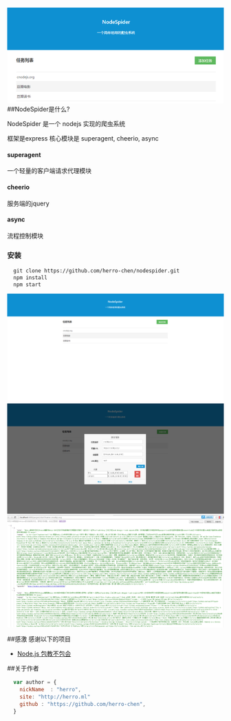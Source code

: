 ![NodeSpider](https://raw.githubusercontent.com/herro-chen/nodespider/master/public/amazeui/image/0.png)
##NodeSpider是什么?

NodeSpider 是一个 nodejs 实现的爬虫系统

框架是express
核心模块是 superagent, cheerio, async

#### superagent
一个轻量的客户端请求代理模块

#### cheerio
服务端的jquery

#### async
流程控制模块

### 安装

```
  git clone https://github.com/herro-chen/nodespider.git
  npm install
  npm start
```

![NodeSpider](https://raw.githubusercontent.com/herro-chen/nodespider/master/public/amazeui/image/1.png)
![NodeSpider](https://raw.githubusercontent.com/herro-chen/nodespider/master/public/amazeui/image/2.png)
![NodeSpider](https://raw.githubusercontent.com/herro-chen/nodespider/master/public/amazeui/image/3.png)

##感激
感谢以下的项目
* [Node.js 包教不包会](https://github.com/alsotang/node-lessons) 


##关于作者

```javascript
  var author = {
    nickName  : "herro",
    site: "http://herro.ml"
    github : "https://github.com/herro-chen",
  }
```